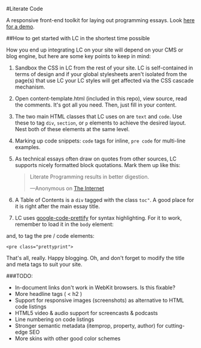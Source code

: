 #Literate Code

A responsive front-end toolkit for laying out programming essays.
Look <a href="http://jamesabbottdd.com/literate-code.html">here for a demo</a>.

##How to get started with LC in the shortest time possible

How you end up integrating LC on your site will depend on your CMS or blog engine,
but here are some key points to keep in mind:

1. Sandbox the CSS in LC from the rest of your site. LC is self-contained in terms of design and if your global 
   stylesheets aren't isolated from the page(s) that use LC your LC styles will get affected via the CSS cascade
   mechanism.
2. Open content-template.html (included in this repo), view source, read the comments. It's got all you need.
   Then, just fill in your content.
3. The two main HTML classes that LC uses on are <code>text</code> and <code>code</code>. Use these to tag 
    <code>div</code>, <code>section</code>, or <code>p</code> elements to achieve the desired layout. Nest both
    of these elements at the same level.
4. Marking up code snippets: <code>code</code> tags for inline, <code>pre code</code> for multi-line examples.
5. As technical essays often draw on quotes from other sources, LC supports nicely formatted block quotations.
   Mark them up like this:

    <blockquote>
	  <p>
        Literate Programming results in better digestion.
      </p>
      <footer>&mdash;Anonymous on <a href="http://internet.com">The Internet</a></footer>
    </blockquote>

6. A Table of Contents is a <code>div</code> tagged with the class <code>toc"</code>. A good place for it is right after the main essay 		  				title.
7. LC uses <a href="http://code.google.com/p/google-code-prettify/">google-code-prettify</a>
   for syntax highlighting. For it to work, remember to load it in the <code>body</code> element:
	
    <body onload="prettyPrint()"

  and, to tag the pre / code elements:

	<pre class="prettyprint">

That's all, really. Happy blogging. Oh, and don't forget to modify the title and meta tags to suit your site.

###TODO:

- In-document links don't work in WebKit browsers. Is this fixable?
- More headline tags ( < h2 )
- Support for responsive images (screenshots) as alternative to HTML code listings
- HTML5 video & audio support for screencasts & podcasts
- Line numbering on code listings
- Stronger semantic metadata (itemprop, property, author) for cutting-edge SEO
- More skins with other good color schemes

